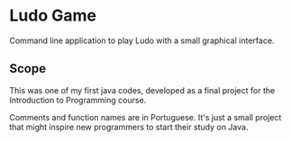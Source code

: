 # Ludo Game


Command line application to play Ludo with a small graphical interface.

## Scope

This was one of my first java codes, developed as a final project for the Introduction to Programming course.

Comments and function names are in Portuguese.
It's just a small project that might inspire new programmers to start their study on Java.


